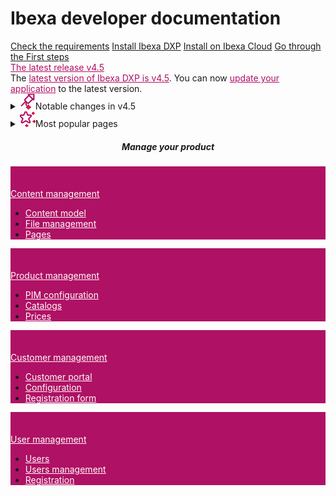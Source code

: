 <div class="front-page">
     <!-- <div class="row mt-5 pb-4">
        <div class="col-12">
             <div class="announcement align-middle" role="alert">
                <a href="release_notes/ibexa_dxp_v4.5" style="color: #af1164">
                    Ibexa DXP v4.5 is now out!
                </a>
            </div>
        </div>
    </div> -->
    <div class="row align-middle justify-content-center">
        <h1>Ibexa developer documentation</h1>
    </div>
    <div>
        <div class="row gx-2">
            <a href="getting_started/requirements/" class="instruction-tile">Check the requirements</a>
            <a href="getting_started/install_ibexa_dxp/" class="instruction-tile">Install Ibexa DXP</a>
            <a href="getting_started/install_on_ibexa_cloud/" class="instruction-tile">Install on Ibexa Cloud</a>
            <a href="getting_started/first_steps/" class="instruction-tile">Go through the First steps</a>
        </div>
    <div>
    <div class="row mt-5 pb-4">
        <div class="col-12 d-flex flex-column flex-md-row">
            <div class="info-tile-up" id="tile2">
                <div class = "info-tile-title"><a href="release_notes/ibexa_dxp_v4.5/" style="color: #af1164;">The latest release <span class="pill">v4.5</span></div>
                <div class="info-tile-body align-middle">
                        <a>The <a href="release_notes/ibexa_dxp_v4.5/" style="color: #af1164;">latest version of Ibexa DXP is v4.5</a>. You can now <a href="update_and_migration/from_4.4/update_from_4.4/" style="color: #af1164;">update your application</a> to the latest version.
                </div>
            </div>
        </div>
    </div>
</div>
    </div> 
        <div class="accordion">
            <details>
                <summary>
                    <img class="summary-icon" src="images/Build site.svg" height="25px" width="25px">Notable changes in v4.5</img></summary>
                    <ul>
                        <li><a href="release_notes/ibexa_dxp_v4.5/#all-new-ibexa-commerce-packages">All-new Ibexa Commerce packages</a></li>
                        <li><a href="release_notes/ibexa_dxp_v4.5/#new-commerce-page-blocks">New commerce page blocks</a></li>
                        <li><a href="release_notes/ibexa_dxp_v4.5/#page-builder-for-b2b-portals">Page Builder for B2B portals</a></li>
                        <li><a href="release_notes/ibexa_dxp_v4.5/#personalization-improvements">Personalization improvements</a></li>
                        <li><a href="release_notes/ibexa_dxp_v4.5/#customer-data-platform-cdp-configuration">Customer Data Platform (CDP) configuration</a></li>
                        <li><a href="release_notes/ibexa_dxp_v4.5/#api-improvements">API improvements</a></li>
            </details>
            <details>
                <summary>
                    <img class="summary-icon" src="images/Reward.svg" height="25px" width="25px">Most popular pages</img></summary>
                    <ul>
                        <li><a href="php_api/php_api/">PHP API</a></li>
                        <li><a href="search/solr_search_engine/">Solr search engine</a></li>
                        <li><a href="search/search_api/">Search API</a></li>
                        <li><a href="content_management/content_model/">Content model</a></li>
                        <li><a href="content_management/images/images/">Images</a></li>
                        <li><a href="content_management/pages/page_blocks/">Page blocks</a></li>
                    </ul>
            </details>
</div>
<div class="row mt-5">
        <div class="col-lg-12 mb-5 latest-release" style="text-align: center;">
            <h5>
                Manage your product
            </h5>
        </div>              
    </div>
</div>
<div>
    <div class="row gx-2">
            <div class="info-tile" id="tile2" style = "background: #af1164;">
                <svg class="tile-icon align-middle" width="32" height="32"><use fill="var(--white)" xlink:href="images/ez-icons.svg#content-draft"></svg>
                <div class = "info-tile-title align-middle"><a href="content_management/content_management/" style="color: white;">Content management</a></div>
                <div class="info-tile-body align-middle">
                        <ul>
                            <li><a href="content_management/content_model/" style="color: white;">Content model</a></li>
                            <li><a href="content_management/file_management/file_management/" style="color: white;">File management</a></li>
                            <li><a href="content_management/pages/pages/" style="color: white;">Pages</a></li>
                        </ul>
                </div>
            </div>
            <div class="info-tile" id="tile2" style = "background: #af1164;">
                <svg class="tile-icon" width="32" height="32"><use fill="var(--white)" xlink:href="images/ez-icons.svg#product"></svg>
                <div class = "info-tile-title align-middle"><a href="pim/pim/" style="color: white;">Product management<a></div>
                <div class="info-tile-body align-middle">
                        <ul>
                            <li><a href="pim/pim_configuration/" style="color: white;">PIM configuration</a></li>
                            <li><a href="pim/catalogs/" style="color: white;">Catalogs</a></li>
                            <li><a href="pim/prices/" style="color: white;">Prices</a></li>
                        </ul>
                </div>
            </div>
            <div class="info-tile" id="tile2" style = "background: #af1164;">
                <svg class="tile-icon align-middle" width="32" height="32"><use fill="var(--white)" xlink:href="images/ez-icons.svg#user_group"></svg>
                <div class = "info-tile-title align-middle"><a href="customer_management/customer_management/" style="color: white;">Customer management</a></div>
                <div class="info-tile-body align-middle">
                        <ul>
                            <li><a href="customer_management/customer_portal/" style="color: white;">Customer portal</a></li>
                            <li><a href="customer_management/cp_configuration/" style="color: white;">Configuration</a></li>
                            <li><a href="customer_management/create_user_registration_form/" style="color: white;">Registration form</a></li>
                        </ul>
                </div>
            </div>
            <div class="info-tile" id="tile2" style = "background: #af1164;">
                <svg class="tile-icon align-middle" width="32" height="32"><use fill="var(--white)" xlink:href="images/ez-icons.svg#user"></svg>
                <div class = "info-tile-title align-middle"><a href="users/user_management/" style="color: white;">User management</a></div>
                <div class="info-tile-body align-middle">
                        <ul>
                            <li><a href="users/users/" style="color: white;">Users</a></li>
                            <li><a href="users/user_management/" style="color: white;">Users management</a></li>
                            <li><a href="users/login_and_registration/" style="color: white;">Registration</a></li>
                        </ul>
                </div>
            </div>
        </div>
    </div>
</div>

